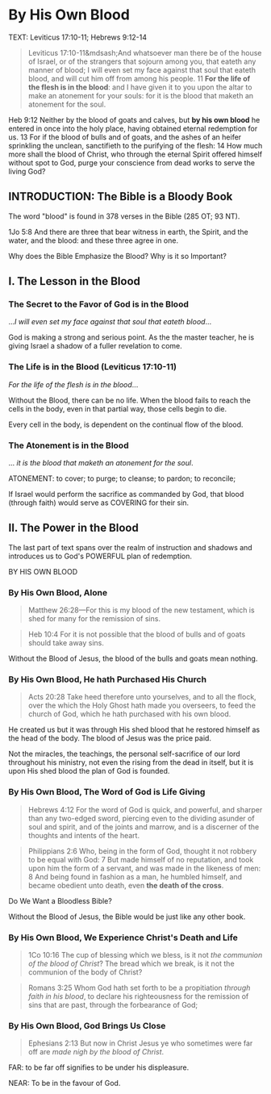 # By His Own Blood

TEXT: Leviticus 17:10-11; Hebrews 9:12-14

> Leviticus 17:10-11&mdsash;And whatsoever man there be of the house of Israel, or of the strangers that sojourn among you, that eateth any manner of blood; I will even set my face against that soul that eateth blood, and will cut him off from among his people. 11 **For the life of the flesh is in the blood**: and I have given it to you upon the altar to make an atonement for your souls: for it is the blood that maketh an atonement for the soul.

Heb 9:12 Neither by the blood of goats and calves, but **by his own blood** he entered in once into the holy place, having obtained eternal redemption for us.  13 For if the blood of bulls and of goats, and the ashes of an heifer sprinkling the unclean, sanctifieth to the purifying of the flesh: 14 How much more shall the blood of Christ, who through the eternal Spirit offered himself without spot to God, purge your conscience from dead works to serve the living God?

## INTRODUCTION: The Bible is a Bloody Book

The word "blood" is found in 378 verses in the Bible (285 OT; 93 NT).

1Jo 5:8 And there are three that bear witness in earth, the Spirit, and the water, and the blood: and these three agree in one.

Why does the Bible Emphasize the Blood? Why is it so Important?

## I. The Lesson in the Blood

### The Secret to the Favor of God is in the Blood

...*I will even set my face against that soul that eateth blood*...

God is making a strong and serious point. As the the master teacher, he is giving Israel a shadow of a fuller revelation to come.

### The Life is in the Blood (Leviticus 17:10-11)

*For the life of the flesh is in the blood*...

Without the Blood, there can be no life. When the blood fails to reach the cells in the body, even in that partial way, those cells begin to die.

Every cell in the body, is dependent on the continual flow of the blood.

### The Atonement is in the Blood

... *it is the blood that maketh an atonement for the soul*.

ATONEMENT: to cover; to purge; to cleanse; to pardon; to reconcile;

If Israel would perform the sacrifice as commanded by God, that blood (through faith) would serve as COVERING for their sin.

## II. The Power in the Blood

The last part of text spans over the realm of instruction and shadows and introduces us to God's POWERFUL plan of redemption.

BY HIS OWN BLOOD

### By His Own Blood, Alone

> Matthew 26:28&mdash;For this is my blood of the new testament, which is shed for many for the remission of sins.

> Heb 10:4 For it is not possible that the blood of bulls and of goats should take away sins.

Without the Blood of Jesus, the blood of the bulls and goats mean nothing.

### By His Own Blood, He hath Purchased His Church

> Acts 20:28 Take heed therefore unto yourselves, and to all the flock, over the which the Holy Ghost hath made you overseers, to feed the church of God, which he hath purchased with his own blood.

He created us but it was through His shed blood that he restored himself as the head of the body. The blood of Jesus was the price paid.

Not the miracles, the teachings, the personal self-sacrifice of our lord throughout his ministry, not even the rising from the dead in itself, but it is upon His shed blood the plan of God is founded.

### By His Own Blood, The Word of God is Life Giving

> Hebrews 4:12 For the word of God is quick, and powerful, and sharper than any two-edged sword, piercing even to the dividing asunder of soul and spirit, and of the joints and marrow, and is a discerner of the thoughts and intents of the heart.

> Philippians 2:6 Who, being in the form of God, thought it not robbery to be equal with God: 7 But made himself of no reputation, and took upon him the form of a servant, and was made in the likeness of men:  8 And being found in fashion as a man, he humbled himself, and became obedient unto death, even **the death of the cross**.

Do We Want a Bloodless Bible?

Without the Blood of Jesus, the Bible would be just like any other book. 

### By His Own Blood, We Experience Christ's Death and Life

> 1Co 10:16 The cup of blessing which we bless, is it not *the communion of the blood of Christ*? The bread which we break, is it not the communion of the body of Christ?

>Romans 3:25 Whom God hath set forth to be a propitiation *through faith in his blood*, to declare his righteousness for the remission of sins that are past, through the forbearance of God; 

### By His Own Blood, God Brings Us Close

> Ephesians 2:13 But now in Christ Jesus ye who sometimes were far off are *made nigh by the blood of Christ*.

FAR: to be far off signifies to be under his displeasure.

NEAR: To be in the favour of God. 